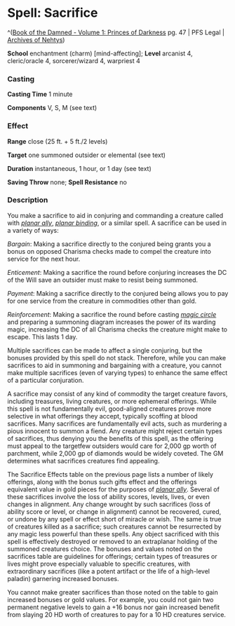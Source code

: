# Spell: Sacrifice

^([Book of the Damned - Volume 1: Princes of Darkness][ss-sacrifice] pg. 47 | PFS Legal | [Archives of Nehtys][sn-sacrifice])

**School** enchantment (charm) [mind-affecting]; **Level** arcanist 4, cleric/oracle 4, sorcerer/wizard 4, warpriest 4

### Casting

**Casting Time** 1 minute  

**Components** V, S, M (see text)

### Effect

**Range** close (25 ft. + 5 ft./2 levels)  

**Target** one summoned outsider or elemental (see text)  

**Duration** instantaneous, 1 hour, or 1 day (see text)  

**Saving Throw** none; **Spell Resistance** no

### Description

You make a sacrifice to aid in conjuring and commanding a creature called with _[planar ally]_, _[planar binding]_, or a similar spell. A sacrifice can be used in a variety of ways:  

_Bargain_: Making a sacrifice directly to the conjured being grants you a bonus on opposed Charisma checks made to compel the creature into service for the next hour.  

_Enticement_: Making a sacrifice the round before conjuring increases the DC of the Will save an outsider must make to resist being summoned.  

_Payment_: Making a sacrifice directly to the conjured being allows you to pay for one service from the creature in commodities other than gold.  

_Reinforcement_: Making a sacrifice the round before casting _[magic circle]_ and preparing a summoning diagram increases the power of its warding magic, increasing the DC of all Charisma checks the creature might make to escape. This lasts 1 day.  

Multiple sacrifices can be made to affect a single conjuring, but the bonuses provided by this spell do not stack. Therefore, while you can make sacrifices to aid in summoning and bargaining with a creature, you cannot make multiple sacrifices (even of varying types) to enhance the same effect of a particular conjuration.  

A sacrifice may consist of any kind of commodity the target creature favors, including treasures, living creatures, or more ephemeral offerings. While this spell is not fundamentally evil, good-aligned creatures prove more selective in what offerings they accept, typically scoffing at blood sacrifices. Many sacrifices are fundamentally evil acts, such as murdering a pious innocent to summon a fiend. Any creature might reject certain types of sacrifices, thus denying you the benefits of this spell, as the offering must appeal to the targetfew outsiders would care for 2,000 gp worth of parchment, while 2,000 gp of diamonds would be widely coveted. The GM determines what sacrifices creatures find appealing.  

The Sacrifice Effects table on the previous page lists a number of likely offerings, along with the bonus such gifts effect and the offerings equivalent value in gold pieces for the purposes of _[planar ally]_. Several of these sacrifices involve the loss of ability scores, levels, lives, or even changes in alignment. Any change wrought by such sacrifices (loss of ability score or level, or change in alignment) cannot be recovered, cured, or undone by any spell or effect short of miracle or wish. The same is true of creatures killed as a sacrifice; such creatures cannot be resurrected by any magic less powerful than these spells. Any object sacrificed with this spell is effectively destroyed or removed to an extraplanar holding of the summoned creatures choice. The bonuses and values noted on the sacrifices table are guidelines for offerings; certain types of treasures or lives might prove especially valuable to specific creatures, with extraordinary sacrifices (like a potent artifact or the life of a high-level paladin) garnering increased bonuses.  

You cannot make greater sacrifices than those noted on the table to gain increased bonuses or gold values. For example, you could not gain two permanent negative levels to gain a +16 bonus nor gain increased benefit from slaying 20 HD worth of creatures to pay for a 10 HD creatures service.

[ss-sacrifice]: http://paizo.com/store/downloads/p
[sn-sacrifice]: http://www.archivesofnethys.com/SpellDisplay.aspx?ItemName=Sacrifice
[planar binding]: http://www.archivesofnethys.com/SpellDisplay.aspx?ItemName=planar%20binding
[magic circle]: http://www.archivesofnethys.com/SpellDisplay.aspx?ItemName=magic%20circle
[planar ally]: http://www.archivesofnethys.com/SpellDisplay.aspx?ItemName=planar%20ally